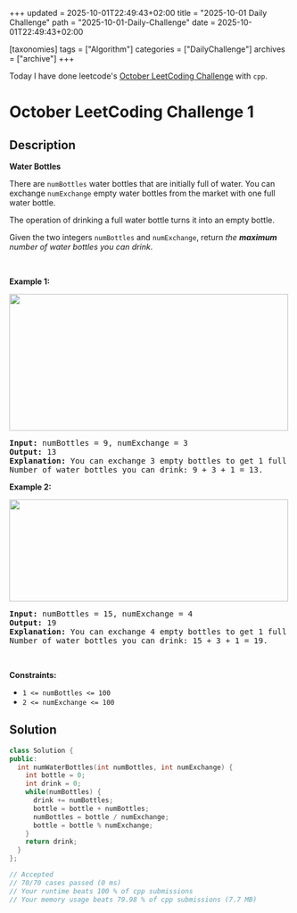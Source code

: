 +++
updated = 2025-10-01T22:49:43+02:00
title = "2025-10-01 Daily Challenge"
path = "2025-10-01-Daily-Challenge"
date = 2025-10-01T22:49:43+02:00

[taxonomies]
tags = ["Algorithm"]
categories = ["DailyChallenge"]
archives = ["archive"]
+++

Today I have done leetcode's [October LeetCoding Challenge](https://leetcode.com/problems/water-bottles/) with `cpp`.

<!-- more -->

# October LeetCoding Challenge 1

## Description

**Water Bottles**

<p>There are <code>numBottles</code> water bottles that are initially full of water. You can exchange <code>numExchange</code> empty water bottles from the market with one full water bottle.</p>

<p>The operation of drinking a full water bottle turns it into an empty bottle.</p>

<p>Given the two integers <code>numBottles</code> and <code>numExchange</code>, return <em>the <strong>maximum</strong> number of water bottles you can drink</em>.</p>

<p>&nbsp;</p>
<p><strong class="example">Example 1:</strong></p>
<img alt="" src="https://assets.leetcode.com/uploads/2020/07/01/sample_1_1875.png" style="width: 500px; height: 245px;" />
<pre>
<strong>Input:</strong> numBottles = 9, numExchange = 3
<strong>Output:</strong> 13
<strong>Explanation:</strong> You can exchange 3 empty bottles to get 1 full water bottle.
Number of water bottles you can drink: 9 + 3 + 1 = 13.
</pre>

<p><strong class="example">Example 2:</strong></p>
<img alt="" src="https://assets.leetcode.com/uploads/2020/07/01/sample_2_1875.png" style="width: 500px; height: 183px;" />
<pre>
<strong>Input:</strong> numBottles = 15, numExchange = 4
<strong>Output:</strong> 19
<strong>Explanation:</strong> You can exchange 4 empty bottles to get 1 full water bottle. 
Number of water bottles you can drink: 15 + 3 + 1 = 19.
</pre>

<p>&nbsp;</p>
<p><strong>Constraints:</strong></p>

<ul>
	<li><code>1 &lt;= numBottles &lt;= 100</code></li>
	<li><code>2 &lt;= numExchange &lt;= 100</code></li>
</ul>


## Solution

``` cpp
class Solution {
public:
  int numWaterBottles(int numBottles, int numExchange) {
    int bottle = 0;
    int drink = 0;
    while(numBottles) {
      drink += numBottles;
      bottle = bottle + numBottles;
      numBottles = bottle / numExchange;
      bottle = bottle % numExchange;
    }
    return drink;
  }
};

// Accepted
// 70/70 cases passed (0 ms)
// Your runtime beats 100 % of cpp submissions
// Your memory usage beats 79.98 % of cpp submissions (7.7 MB)
```
